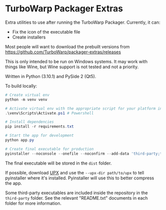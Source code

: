 # TurboWarp Packager Extras

Extra utilities to use after running the TurboWarp Packager. Currently, it can:

 - Fix the icon of the executable file
 - Create installers

Most people will want to download the prebuilt versions from https://github.com/TurboWarp/packager-extras/releases

This is only intended to be run on Windows systems. It may work with things like Wine, but Wine support is not tested and not a priority.

Written in Python (3.10.1) and PySide 2 (Qt5).

To build locally:

```powershell
# Create virtual env
python -m venv venv

# Activate virtual env with the appropriate script for your platform in venv/Scripts, eg.
.\venv\Scripts\Activate.ps1 # Powershell

# Install dependencies
pip install -r requirements.txt

# Start the app for development
python app.py

# Create final executable for production
pyinstaller --noconsole --onefile --noconfirm --add-data 'third-party;third-party' --add-data 'icon.png;.' --splash splash.png --name "turbowarp-packager-extras" --icon icon.ico app.py
```

The final executable will be stored in the `dist` folder.

If possible, download [UPX](https://github.com/upx/upx/releases) and use the `--upx-dir path/to/upx` to tell pyinstaller where it's installed. Pyinstaller will use this to better compress the app.

Some third-party executables are included inside the repository in the `third-party` folder. See the relevant "README.txt" documents in each folder for more information.
